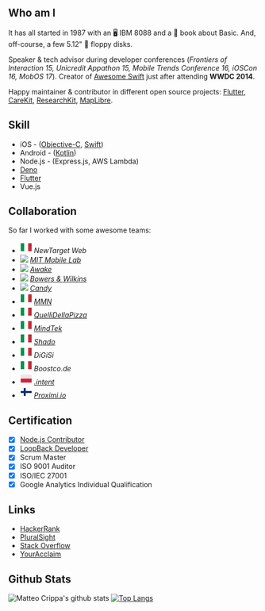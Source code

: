 <!--
**matteocrippa/matteocrippa** is a ✨ _special_ ✨ repository because its `README.md` (this file) appears on your GitHub profile.
-->

## Who am I

It has all started in 1987 with an 🖥️ IBM 8088 and a 📘 book about Basic. And, off-course, a few 5.12" 💾 floppy disks.

Speaker & tech advisor during developer conferences (_Frontiers of Interaction 15, Unicredit Appathon 15, Mobile Trends Conference 16, iOSCon 16, MobOS 17_).
Creator of [Awesome Swift](https://github.com/matteocrippa/awesome-swift) just after attending **WWDC 2014**.

Happy maintainer & contributor in different open source projects: [Flutter](https://github.com/flutter/flutter), [CareKit](https://github.com/carekit-apple/CareKit), [ResearchKit](https://github.com/ResearchKit/ResearchKit), [MapLibre](https://github.com/maplibre/maplibre-gl-native).

## Skill

- iOS - ([Objective-C](https://github.com/matteocrippa?tab=repositories&q=&type=&language=objective-c), [Swift](https://github.com/matteocrippa?tab=repositories&q=&type=&language=swift))
- Android - ([Kotlin](https://github.com/matteocrippa?tab=repositories&q=&type=&language=kotlin))
- Node.js - (Express.js, AWS Lambda)
- [Deno](https://github.com/matteocrippa?tab=repositories&q=&type=&language=typescript)
- [Flutter](https://github.com/matteocrippa?tab=repositories&q=&type=&language=dart)
- Vue.js

## Collaboration

So far I worked with some awesome teams: 

- ![](https://raw.githubusercontent.com/gosquared/flags/master/flags/flags-iso/flat/24/IT.png) _NewTarget Web_ 
- ![](https://raw.githubusercontent.com/gosquared/flags/master/flags/flags-iso/flat/24/US.png) _[MIT Mobile Lab]()_
- ![](https://raw.githubusercontent.com/gosquared/flags/master/flags/flags-iso/flat/24/US.png) _[Awake](https://awake.us)_
- ![](https://raw.githubusercontent.com/gosquared/flags/master/flags/flags-iso/flat/24/GB.png) _[Bowers & Wilkins](https://www.bowerswilkins.com)_
- ![](https://raw.githubusercontent.com/gosquared/flags/master/flags/flags-iso/flat/24/CN.png) _[Candy](https://corporate.haier-europe.com/en/)_
- ![](https://raw.githubusercontent.com/gosquared/flags/master/flags/flags-iso/flat/24/IT.png) _[MMN](https://www.mmn.it)_
- ![](https://raw.githubusercontent.com/gosquared/flags/master/flags/flags-iso/flat/24/IT.png) _[QuelliDellaPizza](https://quellidellapizza.it/)_
- ![](https://raw.githubusercontent.com/gosquared/flags/master/flags/flags-iso/flat/24/IT.png) _[MindTek](https://www.mindtek.it)_
- ![](https://raw.githubusercontent.com/gosquared/flags/master/flags/flags-iso/flat/24/IT.png) _[Shado](https://shado.tv)_
- ![](https://raw.githubusercontent.com/gosquared/flags/master/flags/flags-iso/flat/24/IT.png) _DiGiSi_
- ![](https://raw.githubusercontent.com/gosquared/flags/master/flags/flags-iso/flat/24/IT.png) _Boostco.de_
- ![](https://raw.githubusercontent.com/gosquared/flags/master/flags/flags-iso/flat/24/PL.png) _[.intent](https://withintent.com)_  
- ![](https://raw.githubusercontent.com/gosquared/flags/master/flags/flags-iso/flat/24/FI.png) _[Proximi.io](https://proximi.io)_

## Certification

- [x] [Node.js Contributor](https://www.youracclaim.com/badges/9b5aba92-6d4e-4e6e-bf7e-ca6b9d9b9ccf/linked_in_profile)
- [x] [LoopBack Developer](https://www.youracclaim.com/badges/cbdb1a17-7285-4e37-a93d-89d1ea2176dc/linked_in_profile)
- [x] Scrum Master
- [x] ISO 9001 Auditor
- [x] ISO/IEC 27001
- [x] Google Analytics Individual Qualification

## Links

- [HackerRank](https://www.hackerrank.com/matteo_crippa)
- [PluralSight](https://app.pluralsight.com/profile/matteo-crippa)
- [Stack Overflow](https://stackoverflow.com/users/187754/matteo-crippa)
- [YourAcclaim](https://www.youracclaim.com/users/matteo-crippa/badges)

## Github Stats

![Matteo Crippa's github stats](https://github-readme-stats.vercel.app/api?username=matteocrippa&show_icons=true&count_private=true)
[![Top Langs](https://github-readme-stats.vercel.app/api/top-langs/?username=matteocrippa&count_private=true&hide=c)](https://github.com/matteocrippa)

